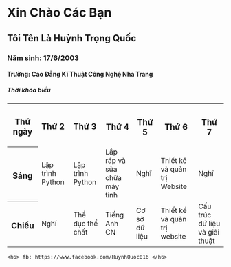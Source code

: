<!DOCTYPE html>
  <html>
  <head>
	  <title>page title</title>
</head>
<body>
	<h1> Xin Chào Các Bạn </h1>
	<h2> Tôi Tên Là Huỳnh Trọng Quốc </h2>
	<h3> Năm sinh: 17/6/2003 </h3>
	<h4> Trường: Cao Đẳng Kĩ Thuật Công Nghệ Nha Trang </h4>
	<h5> Thời khóa biểu </h5>
	<table>
     <tr>
	  <th><h3> Thứ ngày</h3></th>
	  <td><h3>Thứ 2</h3></td>
          <td><h3>Thứ 3</h3></td>
          <th><h3>Thứ 4 </h3></th>
          <th><h3> Thứ 5</h3></th>
          <th><h3>Thứ 6 </h3></th>
          <th><h3>Thứ 7 </h3></th>
     </tr>
     <tr>
	  <th><h3> Sáng </h3></th>
          <td> Lập trình Python </td>
          <td> Lập trình Python </td>
          <td> Lắp ráp và sửa chữa máy tính </td>
          <td> Nghĩ </td>
          <td> Thiết kế và quản trị Website </td>
          <td> Nghĩ</td>
    </tr>
    <tr>
	  <th><h3> Chiều </h3></th>
          <td> Nghĩ </td>
          <td> Thể dục thể chất </td>
          <td> Tiếng Anh CN </td>
          <td> Cơ sở dữ liệu </td>
          <td> Thiết kế và quản trị website </td>
          <td> Cấu trúc dữ liệu và giải thuật</td>
    </tr>
   </table>

	<h6> fb: https://www.facebook.com/HuynhQuoc016 </h6>
</body>
</html>
